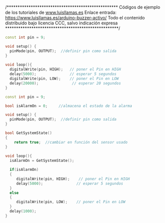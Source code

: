 /***************************************************
Códigos de ejemplo de los tutoriales de www.luisllamas.es
Enlace entrada: https://www.luisllamas.es/arduino-buzzer-activo/
Todo el contenido distribuido bajo licencia CCC, salvo indicación expresa
****************************************************/

```cpp
const int pin = 9;

void setup() {
  pinMode(pin, OUTPUT);  //definir pin como salida
}
 
void loop(){
  digitalWrite(pin, HIGH);   // poner el Pin en HIGH
  delay(5000);               // esperar 5 segundos
  digitalWrite(pin, LOW);    // poner el Pin en LOW
  delay(20000);               // esperar 20 segundos
}
```

```cpp
const int pin = 9;

bool isAlarmOn = 0;     //almacena el estado de la alarma

void setup() {
  pinMode(pin, OUTPUT);  //definir pin como salida
}

bool GetSystemState()
{
    return true;  //cambiar en función del sensor usado
}
 
void loop(){
  isAlarmOn = GetSystemState();

  if(isAlarmOn)
  {
     digitalWrite(pin, HIGH);    // poner el Pin en HIGH
     delay(5000);               // esperar 5 segundos
  }
  else
  {
     digitalWrite(pin, LOW);    // poner el Pin en LOW
  }
  delay(1000);
}
```